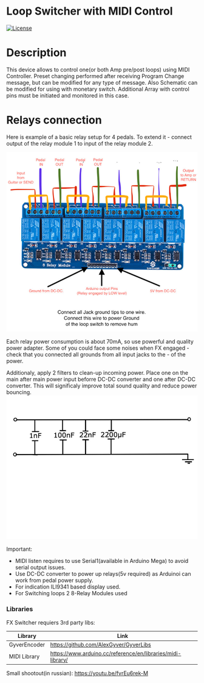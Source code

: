 # Loop Switcher with MIDI Control

[![License](https://upload.wikimedia.org/wikipedia/commons/8/86/GPL_v3_Blue_Badge.svg)](LICENSE.md)

# Description

This device allows to control one(or both Amp pre/post loops) using MIDI Controller. 
Preset changing performed after receiving Program Change message, but can be modified for any type of message.
Also Schematic can be modified for using with monetary switch. Additional Array with control pins must be initiated and monitored in this case.

# Relays connection

Here is example of a basic relay setup for 4 pedals. To extend it - connect output of the relay module 1 to input of the relay module 2. 

![N|Solid](relays.jpg)

Each relay power consumption is about 70mA, so use powerful and quality power adapter. Some of you could face some noises when FX engaged - check that you connected all grounds from all input jacks to the - of the power.

Additionaly, apply 2 filters to clean-up incoming power. Place one on the main after main power input beforre DC-DC converter and one after DC-DC converter. This will significaly improve total sound quality and reduce power bouncing.
![N|Solid](filter.jpg)

Important:

  - MIDI listen requires to use Serial1(available in Arduino Mega) to avoid serial output issues. 
  - Use DC-DC converter to power up relays(5v required) as Arduinoi can work from pedal power supply.
  - For indication ILI9341 based display used.
  - For Switching loops 2 8-Relay Modules used
  

### Libraries

FX Switcher requiers 3rd party libs:

| Library | Link |
| ------ | ------ |
| GyverEncoder | https://github.com/AlexGyver/GyverLibs |
| MIDI Library | https://www.arduino.cc/reference/en/libraries/midi-library/ |

                                                          






Small shootout(in russian): https://youtu.be/fvrEu6rek-M
